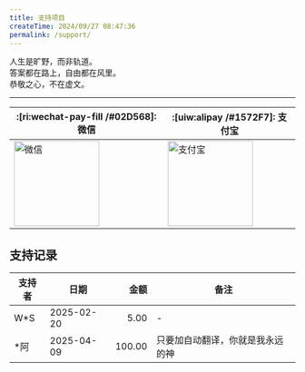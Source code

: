 ```yaml
---
title: 支持项目
createTime: 2024/09/27 08:47:36
permalink: /support/
---
```


人生是旷野，而非轨道。  
答案都在路上，自由都在风里。  
恭敬之心，不在虚文。  

---

| :[ri:wechat-pay-fill /#02D568]: 微信 | :[uiw:alipay /#1572F7]: 支付宝 |
| -------------------------------------- | ----------------------------------------- |
| <img src="https://img.moetranslate.top/wechat.png" alt="微信" width="150" /> | <img src="https://img.moetranslate.top/alipay.jpg" alt="支付宝" width="150" /> |


## 支持记录

| 支持者 | 日期         |     金额 | 备注               |
|-----|------------|-------:|------------------|
| W*S | 2025-02-20 |   5.00 | -                |
| *阿  | 2025-04-09 | 100.00 | 只要加自动翻译，你就是我永远的神 |

